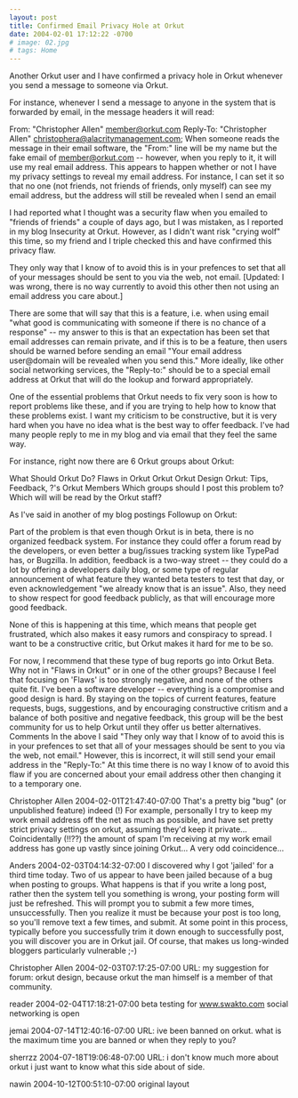```yaml
---
layout: post
title: Confirmed Email Privacy Hole at Orkut
date: 2004-02-01 17:12:22 -0700
# image: 02.jpg
# tags: Home
---
```


Another Orkut user and I have confirmed a privacy hole in Orkut whenever you send a message to someone via Orkut.

For instance, whenever I send a message to anyone in the system that is forwarded by email, in the message headers it will read:

From: "Christopher Allen" <member@orkut.com>
Reply-To: "Christopher Allen" <christophera@alacritymanagement.com>;
When someone reads the message in their email software, the "From:" line will be my name but the fake email of <member@orkut.com> -- however, when you reply to it, it will use my real email address. This appears to happen whether or not I have my privacy settings to reveal my email address. For instance, I can set it so that no one (not friends, not friends of friends, only myself) can see my email address, but the address will still be revealed when I send an email

I had reported what I thought was a security flaw when you emailed to "friends of friends" a couple of days ago, but I was mistaken, as I reported in my blog Insecurity at Orkut. However, as I didn't want risk "crying wolf" this time, so my friend and I triple checked this and have confirmed this privacy flaw.

They only way that I know of to avoid this is in your prefences to set that all of your messages should be sent to you via the web, not email. [Updated: I was wrong, there is no way currently to avoid this other then not using an email address you care about.]

There are some that will say that this is a feature, i.e. when using email "what good is communicating with someone if there is no chance of a response" -- my answer to this is that an expectation has been set that email addresses can remain private, and if this is to be a feature, then users should be warned before sending an email "Your email address user@domain will be revealed when you send this." More ideally, like other social networking services, the "Reply-to:" should be to a special email address at Orkut that will do the lookup and forward appropriately.

One of the essential problems that Orkut needs to fix very soon is how to report problems like these, and if you are trying to help how to know that these problems exist. I want my criticism to be constructive, but it is very hard when you have no idea what is the best way to offer feedback. I've had many people reply to me in my blog and via email that they feel the same way.

For instance, right now there are 6 Orkut groups about Orkut:

What Should Orkut Do?
Flaws in Orkut
Orkut
Orkut Design
Orkut: Tips, Feedback, ?'s
Orkut Members
Which groups should I post this problem to? Which will will be read by the Orkut staff?

As I've said in another of my blog postings Followup on Orkut:

Part of the problem is that even though Orkut is in beta, there is no organized feedback system. For instance they could offer a forum read by the developers, or even better a bug/issues tracking system like TypePad has, or Bugzilla.
In addition, feedback is a two-way street -- they could do a lot by offering a developers daily blog, or some type of regular announcement of what feature they wanted beta testers to test that day, or even acknowledgement "we already know that is an issue". Also, they need to show respect for good feedback publicly, as that will encourage more good feedback.

None of this is happening at this time, which means that people get frustrated, which also makes it easy rumors and conspiracy to spread. I want to be a constructive critic, but Orkut makes it hard for me to be so.

For now, I recommend that these type of bug reports go into Orkut Beta. Why not in "Flaws in Orkut" or in one of the other groups? Because I feel that focusing on 'Flaws' is too strongly negative, and none of the others quite fit. I've been a software developer -- everything is a compromise and good design is hard. By staying on the topics of current features, feature requests, bugs, suggestions, and by encouraging constructive critism and a balance of both positive and negative feedback, this group will be the best community for us to help Orkut until they offer us better alternatives.
Comments
In the above I said "They only way that I know of to avoid this is in your prefences to set that all of your messages should be sent to you via the web, not email." However, this is incorrect, it will still send your email address in the "Reply-To:" At this time there is no way I know of to avoid this flaw if you are concerned about your email address other then changing it to a temporary one.

Christopher Allen 2004-02-01T21:47:40-07:00
That's a pretty big "bug" (or unpublished feature) indeed (!) For example, personally I try to keep my work email address off the net as much as possible, and have set pretty strict privacy settings on orkut, assuming they'd keep it private... Coincidentally (!!??) the amount of spam I'm receiving at my work email address has gone up vastly since joining Orkut... A very odd coincidence...

Anders 2004-02-03T04:14:32-07:00
I discovered why I got 'jailed' for a third time today. Two of us appear to have been jailed because of a bug when posting to groups. What happens is that if you write a long post, rather then the system tell you something is wrong, your posting form will just be refreshed. This will prompt you to submit a few more times, unsuccessfully. Then you realize it must be because your post is too long, so you'll remove text a few times, and submit. At some point in this process, typically before you successfully trim it down enough to successfully post, you will discover you are in Orkut jail. Of course, that makes us long-winded bloggers particularly vulnerable ;-)

Christopher Allen 2004-02-03T07:17:25-07:00
URL: my suggestion for forum: orkut design, because orkut the man himself is a member of that community.

reader 2004-02-04T17:18:21-07:00
beta testing for www.swakto.com social networking is open

jemai 2004-07-14T12:40:16-07:00
URL: ive been banned on orkut. what is the maximum time you are banned or when they reply to you?

sherrzz 2004-07-18T19:06:48-07:00
URL: i don't know much more about orkut i just want to know what this side about of side.

nawin 2004-10-12T00:51:10-07:00
original layout
